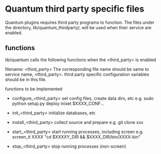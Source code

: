 Quantum third party specific files
==================================
Quantum plugins requires third party programs to function.
The files under the directory, lib/quantum_thirdparty/, will be used
when their service are enabled.

functions
---------
lib/quantum calls the following functions when the <third_party> is enabled

filename: <third_party>
   The corresponding file name should be same to service name, <third_party>.
   third party specific configuration variables should be in this file.

functions to be implemented
* configure_<third_party>
  set config files, create data dirs, etc
  e.g.
  sudo python setup.py deploy
  iniset $XXXX_CONF...

* init_<third_party>
  initialize databases, etc

* install_<third_party>
  collect source and prepare
  e.g.
  git clone xxx

* start_<third_party>
  start running processes, including screen
  e.g.
  screen_it XXXX "cd $XXXXY_DIR && $XXXX_DIR/bin/XXXX-bin"

* stop_<third_party>
  stop running processes (non-screen)
